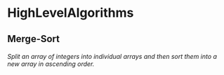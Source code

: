# HighLevelAlgorithms

## Merge-Sort
###### Split an array of integers into individual arrays and then sort them into a new array in ascending order.
